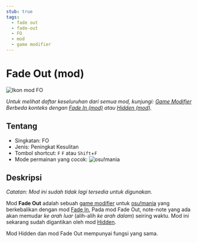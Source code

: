 ```yaml
---
stub: true
tags:
  - fade out
  - fade-out
  - FO
  - mod
  - game modifier
---
```


<!-- TODO:
- add score multiplier, shortcut key, and caption values
- Add information on when and why the Fade Out mod was removed -->

# Fade Out (mod)

![Ikon mod FO](/wiki/shared/mods/FO.png "Ikon mod Fade Out (FO)")

*Untuk melihat daftar keseluruhan dari semua mod, kunjungi: [Game Modifier](/wiki/Gameplay/Game_modifier)*\
*Berbeda konteks dengan [Fade In (mod)](/wiki/Gameplay/Game_modifier/Fade_In) atau [Hidden (mod)](/wiki/Gameplay/Game_modifier/Hidden).*

## Tentang

- Singkatan: FO
- Jenis: Peningkat Kesulitan
- Tombol shortcut: `F` `F` atau `Shift`+`F`
- Mode permainan yang cocok: ![][osu!mania]

## Deskripsi

*Catatan: Mod ini sudah tidak lagi tersedia untuk digunakan.*

Mod **Fade Out** adalah sebuah [game modifier](/wiki/Gameplay/Game_modifier) untuk [osu!mania](/wiki/Game_mode/osu!mania) yang berkebalikan dengan mod [Fade In](/wiki/Gameplay/Game_modifier/Fade_In), Pada mod Fade Out, note-note yang ada akan memudar *ke arah luar* (alih-alih *ke arah dalam*) seiring waktu. Mod ini sekarang sudah digantikan oleh mod [Hidden](/wiki/Gameplay/Game_modifier/Hidden).

Mod Hidden dan mod Fade Out mempunyai fungsi yang sama.

[osu!mania]: /wiki/shared/mode/mania.png "osu!mania"
